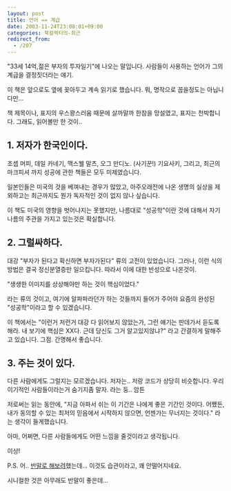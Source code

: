 ```yaml
---
layout: post
title: 언어 == 계급
date: 2003-11-24T23:08:01+09:00
categories: 북컬렉터의-최근
redirect_from:
  - /207
---
```


"33세 14억,젊은 부자의 투자일기"에 나오는 말입니다. 사람들이 사용하는 언어가 그의 계급을 결정짓더라는 얘기.

이 책은 앞으로도 옆에 꽂아두고 계속 읽기로 했습니다. 뭐, 명작으로 꼽을정도는 아닙니다만...

책 제목이나, 표지의 우스꽝스러움 때문에 살까말까 한참을 망설였고, 표지는 천박합니다. 그래도, 읽어볼만 한 것이..

<h2>1. 저자가 한국인이다.</h2>

조셉 머피, 데일 카네기, 맥스웰 말츠, 오그 만디노. (사기꾼!) 기요사키, 그리고, 최근의 마크피셔 까지 성공에 관한 책들은 모두 미제였습니다.

일본인들은 미국의 것을 베껴내는 경우가 많았고, 아주오래전에 나온 생명의 실상을 제외하고는 최근까지도 뭔가 독자적인 것이 없지 않나 싶습니다.

이 책도 미국의 영향을 벗어나지는 못했지만, 나름대로 "성공학"이란 것에 대해서 자기나름의 주관을 가지고 있는것은 확실합니다.

<h2>2. 그럴싸하다.</h2>

대강 "부자가 된다고 확신하면 부자가된다" 류의 고전이 있었습니다. 그러나, 이런 식의 방법은 결국 정신분열증만 일으킵니다. 따라서 이에 대한 반성으로 나온것이.

"생생한 이미지를 상상해야만 하는 것이 핵심이었다."

라는 류의 것이고, 여기에 알파파라던가 하는 것들까지 들어가 주어야 요즘의 완성된 "성공학"이라고 할 수 있겠습니다.

이 책에서는 "이런거 저런거 대강 다 읽어보지 않았는가, 그런 얘기는 딴데가서 듣도록 해라. 내 보기에 핵심은 XX다. 근데 당신도 그거 알고있지않냐?" 라고 간결하게 말해주고 있습니다. 그점. 간명해서 좋습니다.

<h2>3. 주는 것이 있다.</h2>

다른 사람에게도 그럴지는 모르겠습니다. 저자는.. 저랑 코드가 상당히 비슷합니다. 우리 이기적인 사람들이라는거 숨기지좀 말자. 라는 둥.. 암튼

저로써는 읽는 동안에, "지금 아파서 쉬는 이 기간은 나에게 좋은 기간인 것이다. 어쨌든, 내가 동의할 수 있는 최저의 믿음에서 시작하지 않으면, 언젠가는 무너지는 것이다." 라는 생각이 들게했습니다.

아마, 어쩌면, 다른 사람들에게도 어떤 느낌을 줄것이라고 생각됩니다.

이상!

P.S. 어.. <a href="http://jinto.pe.kr/207">반말로 해보려</a>했는데... 이것도 습관이라고, 꽤 안떨어지네요.

시니컬한 것은 아무래도 반말이 좋은데...
